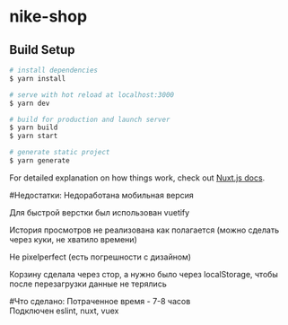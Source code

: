 # nike-shop

## Build Setup

```bash
# install dependencies
$ yarn install

# serve with hot reload at localhost:3000
$ yarn dev

# build for production and launch server
$ yarn build
$ yarn start

# generate static project
$ yarn generate
```

For detailed explanation on how things work, check out [Nuxt.js docs](https://nuxtjs.org).

#Недостатки: 
Недоработана мобильная версия

Для быстрой верстки был использован vuetify

История просмотров не реализована как полагается (можно сделать через куки, не хватило времени)

Не pixelperfect (есть погрешности с дизайном)

Корзину сделала через стор, а нужно было через localStorage, чтобы после перезагрузки данные не терялись

#Что сделано: 
Потраченное время - 7-8 часов  
Подключен eslint, nuxt, vuex
